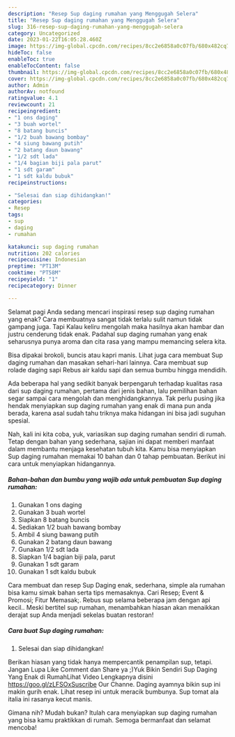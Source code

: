 ```yaml
---
description: "Resep Sup daging rumahan yang Menggugah Selera"
title: "Resep Sup daging rumahan yang Menggugah Selera"
slug: 316-resep-sup-daging-rumahan-yang-menggugah-selera
category: Uncategorized
date: 2023-01-22T16:05:28.460Z
image: https://img-global.cpcdn.com/recipes/8cc2e6858a0c07fb/680x482cq70/sup-daging-rumahan-foto-resep-utama.jpg
hideToc: false
enableToc: true
enableTocContent: false
thumbnail: https://img-global.cpcdn.com/recipes/8cc2e6858a0c07fb/680x482cq70/sup-daging-rumahan-foto-resep-utama.jpg
cover: https://img-global.cpcdn.com/recipes/8cc2e6858a0c07fb/680x482cq70/sup-daging-rumahan-foto-resep-utama.jpg
author: Admin
authorAv: notfound
ratingvalue: 4.1
reviewcount: 21
recipeingredient:
- "1 ons daging"
- "3 buah wortel"
- "8 batang buncis"
- "1/2 buah bawang bombay"
- "4 siung bawang putih"
- "2 batang daun bawang"
- "1/2 sdt lada"
- "1/4 bagian biji pala parut"
- "1 sdt garam"
- "1 sdt kaldu bubuk"
recipeinstructions:

- "Selesai dan siap dihidangkan!"
categories:
- Resep
tags:
- sup
- daging
- rumahan

katakunci: sup daging rumahan 
nutrition: 202 calories
recipecuisine: Indonesian
preptime: "PT13M"
cooktime: "PT58M"
recipeyield: "1"
recipecategory: Dinner

---
```



Selamat pagi Anda sedang mencari inspirasi resep sup daging rumahan yang enak? Cara membuatnya sangat tidak terlalu sulit namun tidak gampang juga. Tapi Kalau keliru mengolah maka hasilnya akan hambar dan justru cenderung tidak enak. Padahal sup daging rumahan yang enak seharusnya punya aroma dan cita rasa yang mampu memancing selera kita.


Bisa dipakai brokoli, buncis atau kapri manis. Lihat juga cara membuat Sup daging rumahan dan masakan sehari-hari lainnya. Cara membuat sup rolade daging sapi Rebus air kaldu sapi dan semua bumbu hingga mendidih.

Ada beberapa hal yang sedikit banyak berpengaruh terhadap kualitas rasa dari sup daging rumahan, pertama dari jenis bahan, lalu pemilihan bahan segar sampai cara mengolah dan menghidangkannya. Tak perlu pusing jika hendak menyiapkan sup daging rumahan yang enak di mana pun anda berada, karena asal sudah tahu triknya maka hidangan ini bisa jadi suguhan spesial.


Nah, kali ini kita coba, yuk, variasikan sup daging rumahan sendiri di rumah. Tetap dengan bahan yang sederhana, sajian ini dapat memberi manfaat dalam membantu menjaga kesehatan tubuh kita. Kamu bisa menyiapkan Sup daging rumahan memakai 10 bahan dan 0 tahap pembuatan. Berikut ini cara untuk menyiapkan hidangannya.

<!--inarticleads1-->

##### Bahan-bahan dan bumbu yang wajib ada untuk pembuatan Sup daging rumahan:

1. Gunakan 1 ons daging
1. Gunakan 3 buah wortel
1. Siapkan 8 batang buncis
1. Sediakan 1/2 buah bawang bombay
1. Ambil 4 siung bawang putih
1. Gunakan 2 batang daun bawang
1. Gunakan 1/2 sdt lada
1. Siapkan 1/4 bagian biji pala, parut
1. Gunakan 1 sdt garam
1. Gunakan 1 sdt kaldu bubuk


Cara membuat dan resep Sup Daging enak, sederhana, simple ala rumahan bisa kamu simak bahan serta tips memasaknya. Cari Resep; Event &amp; Promosi; Fitur Memasak;. Rebus sup selama beberapa jam dengan api kecil.. Meski bertitel sup rumahan, menambahkan hiasan akan menaikkan derajat sup Anda menjadi sekelas buatan restoran! 

<!--inarticleads2-->

##### Cara buat Sup daging rumahan:


1. Selesai dan siap dihidangkan!

Berikan hiasan yang tidak hanya mempercantik penampilan sup, tetapi. Jangan Lupa Like Comment dan Share ya ;)Yuk Bikin Sendiri Sup Daging Yang Enak di RumahLihat Video Lengkapnya disini https://goo.gl/zLFSOxSuscribe Our Channe. Daging ayamnya bikin sup ini makin gurih enak. Lihat resep ini untuk meracik bumbunya. Sup tomat ala italia ini rasanya kecut manis. 

Gimana nih? Mudah bukan? Itulah cara menyiapkan sup daging rumahan yang bisa kamu praktikkan di rumah. Semoga bermanfaat dan selamat mencoba!

